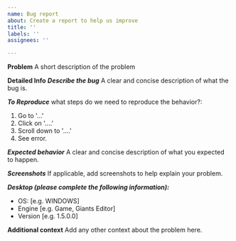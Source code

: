 ```yaml
---
name: Bug report
about: Create a report to help us improve
title: ''
labels: ''
assignees: ''

---
```


**Problem**
A short description of the problem

**Detailed Info**
***Describe the bug***
A clear and concise description of what the bug is.

***To Reproduce***
what steps do we need to reproduce the behavior?:
1. Go to '...'
2. Click on '....'
3. Scroll down to '....'
4. See error.

***Expected behavior***
A clear and concise description of what you expected to happen.

***Screenshots***
If applicable, add screenshots to help explain your problem.

***Desktop (please complete the following information):***
 - OS: [e.g. WINDOWS]
 - Engine [e.g. Game, Giants Editor]
 - Version [e.g. 1.5.0.0]
 
**Additional context**
Add any other context about the problem here.
